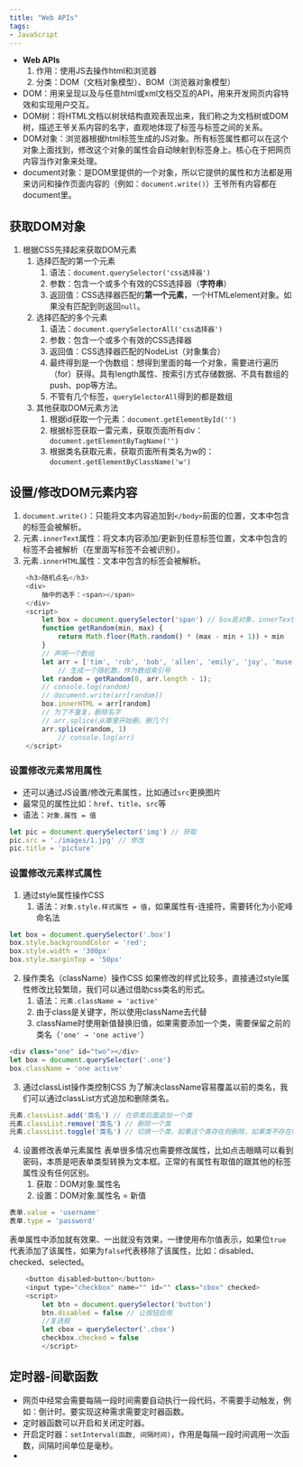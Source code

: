 ```yaml
---
title: "Web APIs"
tags: 
- JavaScript
---
```


- **Web APIs**
	1. 作用：使用JS去操作html和浏览器
	2. 分类：DOM（文档对象模型）、BOM（浏览器对象模型）
- DOM：用来呈现以及与任意html或xml文档交互的API，用来开发网页内容特效和实现用户交互。
- DOM树：将HTML文档以树状结构直观表现出来，我们称之为文档树或DOM树，描述王爷关系内容的名字，直观地体现了标签与标签之间的关系。
- DOM对象：浏览器根据html标签生成的JS对象。所有标签属性都可以在这个对象上面找到，修改这个对象的属性会自动映射到标签身上。核心在于把网页内容当作对象来处理。
- document对象：是DOM里提供的一个对象，所以它提供的属性和方法都是用来访问和操作页面内容的（例如：`document.write()`）王爷所有内容都在document里。

## 获取DOM对象
1. 根据CSS先择起来获取DOM元素
	1. 选择匹配的第一个元素
		1. 语法：`document.querySelector('css选择器')`
		2. 参数：包含一个或多个有效的CSS选择器（**字符串**）
		3. 返回值：CSS选择器匹配的**第一个元素**，一个HTMLelement对象。如果没有匹配到则返回`null`。
	2. 选择匹配的多个元素
		1. 语法：`document.querySelectorAll('css选择器')`
		2. 参数：包含一个或多个有效的CSS选择器
		3. 返回值：CSS选择器匹配的NodeList（对象集合）
		4. 最终得到是一个伪数组：想得到里面的每一个对象，需要进行遍历（for）获得。具有length属性、按索引方式存储数据、不具有数组的push、pop等方法。
		5. 不管有几个标签，`querySelectorAll`得到的都是数组
	3. 其他获取DOM元素方法
		1. 根据id获取一个元素：`document.getElementById('')`
		2. 根据标签获取一雷元素，获取页面所有div：`document.getElementByTagName('')`
		3. 根据类名获取元素，获取页面所有类名为w的：`document.getElementByClassName('w')`
## 设置/修改DOM元素内容
1. `document.write()`：只能将文本内容追加到`</body>`前面的位置，文本中包含的标签会被解析。
2. 元素`.innerText`属性：将文本内容添加/更新到任意标签位置，文本中包含的标签不会被解析（在里面写标签不会被识别）。
3. 元素`.innerHTML`属性：文本中包含的标签会被解析。
```js
    <h3>随机点名</h3>
    <div>
        抽中的选手：<span></span>
    </div>
    <script>
        let box = document.querySelector('span') // box是对象，innerText是属性
        function getRandom(min, max) {
            return Math.floor(Math.random() * (max - min + 1)) + min
        }
        // 声明一个数组
        let arr = ['tim', 'rob', 'bob', 'allen', 'emily', 'joy', 'muse', 'casio', 'may']
            // 生成一个随机数，作为数组索引号
        let random = getRandom(0, arr.length - 1);
        // console.log(random)
        // document.write(arr[random])
        box.innerHTML = arr[random]
        // 为了不重复，删除名字
        // arr.splice(从哪里开始删，删几个)
        arr.splice(random, 1)
            // console.log(arr)
    </script>
```
### 设置修改元素常用属性
- 还可以通过JS设置/修改元素属性，比如通过`src`更换图片
- 最常见的属性比如：`href`、`title`、`src`等
- 语法：`对象.属性 = 值`
```js
let pic = document.querySelector('img') // 获取
pic.src = './images/1.jpg' // 修改
pic.title = 'picture'
```

### 设置修改元素样式属性
1. 通过style属性操作CSS
	1. 语法：`对象.style.样式属性 = 值`，如果属性有-连接符，需要转化为小驼峰命名法
```js
let box = document.querySelector('.box')
box.style.backgroundColor = 'red';
box.style.width = '300px'
box.style.marginTop = '50px'
```
2. 操作类名（className）操作CSS
如果修改的样式比较多，直接通过style属性修改比较繁琐，我们可以通过借助css类名的形式。
	1. 语法：`元素.className = 'active'`
	2. 由于class是关键字，所以使用className去代替
	3. className时使用新值替换旧值，如果需要添加一个类，需要保留之前的类名（`'one' → 'one active'`）
```js
<div class="one" id="two"></div>
let box = document.querySelector('.one')
box.className = 'one active'
```
3. 通过classList操作类控制CSS
为了解决className容易覆盖以前的类名，我们可以通过classList方式追加和删除类名。
```js
元素.classList.add('类名') // 在原类后面追加一个类
元素.classList.remove('类名') // 删除一个类
元素.classList.toggle('类名') // 切换一个类，如果这个类存在则删除，如果类不存在则追加
```
4. 设置修改表单元素属性
表单很多情况也需要修改属性，比如点击眼睛可以看到密码，本质是吧表单类型转换为文本框。正常的有属性有取值的跟其他的标签属性没有任何区别。
	1. 获取：DOM对象.属性名
	2. 设置：DOM对象.属性名 = 新值
```js
表单.value = 'username'
表单.type = 'password'
```
表单属性中添加就有效果、一出就没有效果，一律使用布尔值表示，如果位`true`代表添加了该属性，如果为`false`代表移除了该属性，比如：disabled、checked、selected。

```js
    <button disabled>button</button>
    <input type="checkbox" name="" id="" class="cbox" checked>
    <script>
        let btn = document.querySelector('button')
        btn.disabled = false // 让按钮启用
        //复选框
        let cbox = querySelector('.cbox')
		checkbox.checked = false
		</script>
```

## 定时器-间歇函数
- 网页中经常会需要每隔一段时间需要自动执行一段代码，不需要手动触发，例如：倒计时。要实现这种需求需要定时器函数。
- 定时器函数可以开启和关闭定时器。
- 开启定时器：`setInterval(函数, 间隔时间)`，作用是每隔一段时间调用一次函数，间隔时间单位是毫秒。
- 